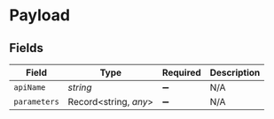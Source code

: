 # Payload


## Fields

| Field                 | Type                  | Required              | Description           |
| --------------------- | --------------------- | --------------------- | --------------------- |
| `apiName`             | *string*              | :heavy_minus_sign:    | N/A                   |
| `parameters`          | Record<string, *any*> | :heavy_minus_sign:    | N/A                   |